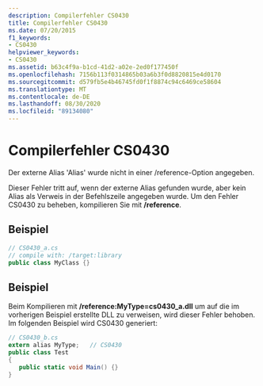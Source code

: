 ```yaml
---
description: Compilerfehler CS0430
title: Compilerfehler CS0430
ms.date: 07/20/2015
f1_keywords:
- CS0430
helpviewer_keywords:
- CS0430
ms.assetid: b63c4f9a-b1cd-41d2-a02e-2ed0f177450f
ms.openlocfilehash: 7156b113f0314865b03a6b3f0d8820815e4d0170
ms.sourcegitcommit: d579fb5e4b46745fd0f1f8874c94c6469ce58604
ms.translationtype: MT
ms.contentlocale: de-DE
ms.lasthandoff: 08/30/2020
ms.locfileid: "89134080"
---
```

# <a name="compiler-error-cs0430"></a>Compilerfehler CS0430
Der externe Alias 'Alias' wurde nicht in einer /reference-Option angegeben.  
  
 Dieser Fehler tritt auf, wenn der externe Alias gefunden wurde, aber kein Alias als Verweis in der Befehlszeile angegeben wurde. Um den Fehler CS0430 zu beheben, kompilieren Sie mit **/reference**.  
  
## <a name="example"></a>Beispiel  
  
```csharp  
// CS0430_a.cs  
// compile with: /target:library
public class MyClass {}  
```  
  
## <a name="example"></a>Beispiel  
 Beim Kompilieren mit **/reference:MyType=cs0430_a.dll** um auf die im vorherigen Beispiel erstellte DLL zu verweisen, wird dieser Fehler behoben. Im folgenden Beispiel wird CS0430 generiert:  
  
```csharp  
// CS0430_b.cs  
extern alias MyType;   // CS0430  
public class Test
{  
   public static void Main() {}  
}  
```
